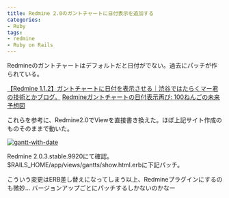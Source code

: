 ```yaml
---
title: Redmine 2.0のガントチャートに日付表示を追加する
categories:
- Ruby
tags:
- redmine
- Ruby on Rails
---
```

Redmineのガントチャートはデフォルトだと日付がでない。過去にパッチが作られている。

<a href="http://ameblo.jp/hihihihiroki/entry-10854457740.html">【Redmine 1.1.2】ガントチャートに日付を表示させる｜渋谷ではたらくマー君の技術とかブログ。</a>
<a href="http://in.shappi.org/article/195687999.html">Redmineガントチャートの日付表示再び: 100ねんごの未来予想図</a>

これらを参考に、Redmine2.0でViewを直接書き換えた。ほぼ上記サイト作成のものそのままで動いた。

<a href="http://www.flickr.com/photos/uskanda/7564467856" title="gantt-with-date"><img src="http://farm8.staticflickr.com/7272/7564467856_464d4e4f27.jpg" alt="gantt-with-date" class="aligncenter"/></a>

Redmine 2.0.3.stable.9920にて確認。
$RAILS_HOME/app/views/gantts/show.html.erbに下記パッチ。

<script src="https://gist.github.com/3107779.js?file=show.html.erb.patch"></script>

こういう変更はERB差し替えになってしまう以上、Redmineプラグインにするのも微妙... バージョンアップごとにパッチするしかないのかなー
